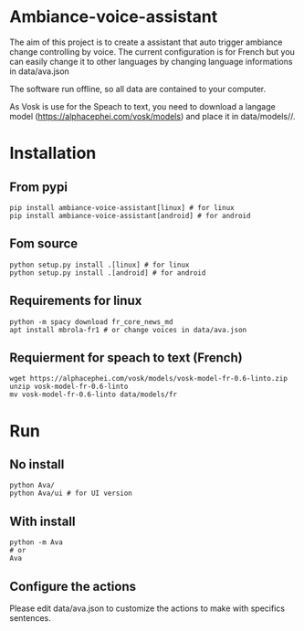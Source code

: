 # Ambiance-voice-assistant
The aim of this project is to create a assistant that auto trigger ambiance change controlling by voice.
The current configuration is for French but you can easily change it to other
languages by changing language informations in data/ava.json

The software run offline, so all data are contained to your computer.


As Vosk is use for the Speach to text, you need to download a langage model (https://alphacephei.com/vosk/models) and place it in data/models/<language>/.


# Installation

## From pypi

```
pip install ambiance-voice-assistant[linux] # for linux
pip install ambiance-voice-assistant[android] # for android
```

## Fom source

```
python setup.py install .[linux] # for linux
python setup.py install .[android] # for android
```

## Requirements for linux

```
python -m spacy download fr_core_news_md
apt install mbrola-fr1 # or change voices in data/ava.json
```

## Requierment for speach to text (French)

```
wget https://alphacephei.com/vosk/models/vosk-model-fr-0.6-linto.zip
unzip vosk-model-fr-0.6-linto
mv vosk-model-fr-0.6-linto data/models/fr
```

# Run
## No install

```
python Ava/
python Ava/ui # for UI version
```

## With install
```
python -m Ava
# or
Ava
```

## Configure the actions

Please edit data/ava.json to customize the actions to make with specifics sentences.